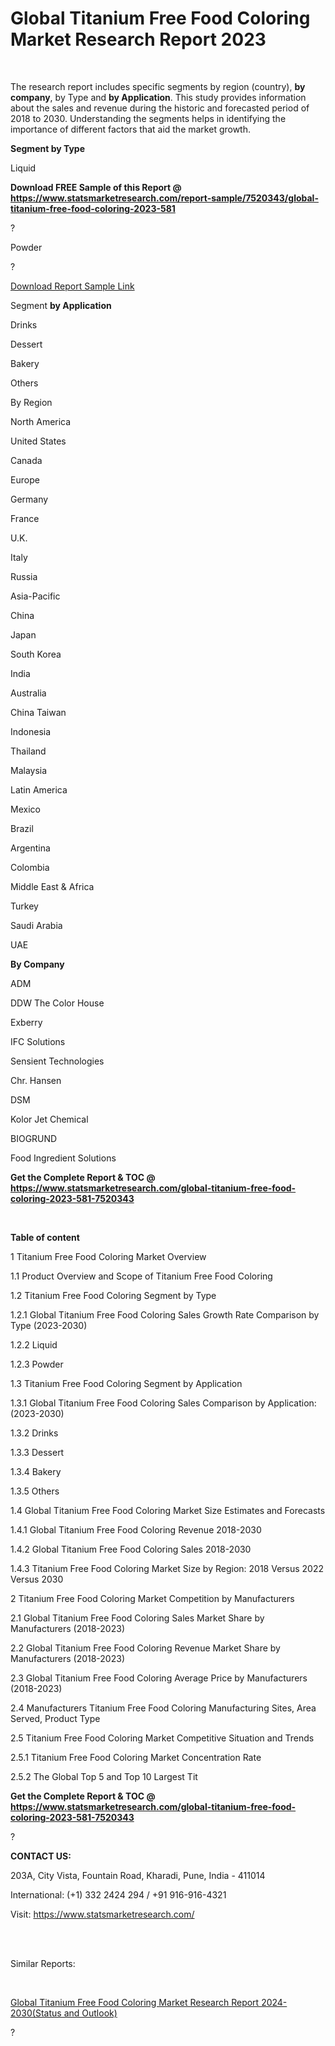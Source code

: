 <h1>Global Titanium Free Food Coloring Market Research Report 2023</h1><br/><p>The research report includes specific segments by region (country), <strong>by company</strong>, by Type and <strong>by Application</strong>. This study provides information about the sales and revenue during the historic and forecasted period of 2018 to 2030. Understanding the segments helps in identifying the importance of different factors that aid the market growth.</p>
 
 
 
 <p><strong>Segment by Type</strong></p>
 
 
 
 <p>Liquid</p>
 
 
 
 <div><b>Download FREE Sample of this Report @ <a href="https://www.statsmarketresearch.com/download-free-sample/7520343/global-titanium-free-food-coloring-2023-581">https://www.statsmarketresearch.com/report-sample/7520343/global-titanium-free-food-coloring-2023-581</a></b></div>
 
 
 
 <p>? </p>
 
 
 
 <p>Powder</p>
 
 
 
 <p>? </p>
 
 
 
 <p><a href="https://www.statsmarketresearch.com/download-free-sample/7520343/global-titanium-free-food-coloring-2023-581">Download Report Sample Link</a></p>
 
 
 
 <p>Segment <strong>by Application</strong></p>
 
 
 
 <p>Drinks</p>
 
 
 
 <p>Dessert</p>
 
 
 
 <p>Bakery</p>
 
 
 
 <p>Others</p>
 
 
 
 <p>By Region</p>
 
 
 
 <p>North America</p>
 
 
 
 <p>United States</p>
 
 
 
 <p>Canada</p>
 
 
 
 <p>Europe</p>
 
 
 
 <p>Germany</p>
 
 
 
 <p>France</p>
 
 
 
 <p>U.K.</p>
 
 
 
 <p>Italy</p>
 
 
 
 <p>Russia</p>
 
 
 
 <p>Asia-Pacific</p>
 
 
 
 <p>China</p>
 
 
 
 <p>Japan</p>
 
 
 
 <p>South Korea</p>
 
 
 
 <p>India</p>
 
 
 
 <p>Australia</p>
 
 
 
 <p>China Taiwan</p>
 
 
 
 <p>Indonesia</p>
 
 
 
 <p>Thailand</p>
 
 
 
 <p>Malaysia</p>
 
 
 
 <p>Latin America</p>
 
 
 
 <p>Mexico</p>
 
 
 
 <p>Brazil</p>
 
 
 
 <p>Argentina</p>
 
 
 
 <p>Colombia</p>
 
 
 
 <p>Middle East & Africa</p>
 
 
 
 <p>Turkey</p>
 
 
 
 <p>Saudi Arabia</p>
 
 
 
 <p>UAE</p>
 
 
 
 <p><strong>By Company</strong></p>
 
 
 
 <p>ADM</p>
 
 
 
 <p>DDW The Color House</p>
 
 
 
 <p>Exberry</p>
 
 
 
 <p>IFC Solutions</p>
 
 
 
 <p>Sensient Technologies</p>
 
 
 
 <p>Chr. Hansen</p>
 
 
 
 <p>DSM</p>
 
 
 
 <p>Kolor Jet Chemical</p>
 
 
 
 <p>BIOGRUND</p>
 
 
 
 <p>Food Ingredient Solutions</p>
 
 
 
 <div><b>Get the Complete Report & TOC @ <a href="https://www.statsmarketresearch.com/global-titanium-free-food-coloring-2023-581-7520343">https://www.statsmarketresearch.com/global-titanium-free-food-coloring-2023-581-7520343</a></b></div>
 
 
 
 <p><br />
 
 <b>Table of content</b></p>
 
 
 
 <p>1 Titanium Free Food Coloring Market Overview<br />
 
 1.1 Product Overview and Scope of Titanium Free Food Coloring<br />
 
 1.2 Titanium Free Food Coloring Segment by Type<br />
 
 1.2.1 Global Titanium Free Food Coloring Sales Growth Rate Comparison by Type (2023-2030)<br />
 
 1.2.2 Liquid<br />
 
 1.2.3 Powder<br />
 
 1.3 Titanium Free Food Coloring Segment by Application<br />
 
 1.3.1 Global Titanium Free Food Coloring Sales Comparison by Application: (2023-2030)<br />
 
 1.3.2 Drinks<br />
 
 1.3.3 Dessert<br />
 
 1.3.4 Bakery<br />
 
 1.3.5 Others<br />
 
 1.4 Global Titanium Free Food Coloring Market Size Estimates and Forecasts<br />
 
 1.4.1 Global Titanium Free Food Coloring Revenue 2018-2030<br />
 
 1.4.2 Global Titanium Free Food Coloring Sales 2018-2030<br />
 
 1.4.3 Titanium Free Food Coloring Market Size by Region: 2018 Versus 2022 Versus 2030<br />
 
 2 Titanium Free Food Coloring Market Competition by Manufacturers<br />
 
 2.1 Global Titanium Free Food Coloring Sales Market Share by Manufacturers (2018-2023)<br />
 
 2.2 Global Titanium Free Food Coloring Revenue Market Share by Manufacturers (2018-2023)<br />
 
 2.3 Global Titanium Free Food Coloring Average Price by Manufacturers (2018-2023)<br />
 
 2.4 Manufacturers Titanium Free Food Coloring Manufacturing Sites, Area Served, Product Type<br />
 
 2.5 Titanium Free Food Coloring Market Competitive Situation and Trends<br />
 
 2.5.1 Titanium Free Food Coloring Market Concentration Rate<br />
 
 2.5.2 The Global Top 5 and Top 10 Largest Tit</p>
 
 
 
 <div><b>Get the Complete Report & TOC @ <a href="https://www.statsmarketresearch.com/global-titanium-free-food-coloring-2023-581-7520343">https://www.statsmarketresearch.com/global-titanium-free-food-coloring-2023-581-7520343</a></b></div>
 
 
 
 <p>? </p>
 
 
 
 <p><b>CONTACT US:</b><br />
 
 203A, City Vista, Fountain Road, Kharadi, Pune, India - 411014<br />
 
 International: (+1) 332 2424 294 / +91 916-916-4321<br />
 
 Visit: <a href="https://www.statsmarketresearch.com/">https://www.statsmarketresearch.com/</a><br />
 
 <br />
 
 <br />
 
 Similar Reports:<br />
 
 <br />
 
 <a href="https://www.statsmarketresearch.com/global-titanium-free-food-coloring-2024-2030-989-7957127">Global Titanium Free Food Coloring Market Research Report 2024-2030(Status and Outlook)</a><br />
 
 ? </p>